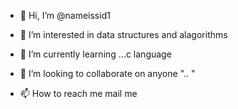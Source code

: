 - 👋 Hi, I’m @nameissid1
- 👀 I’m interested in data structures and alagorithms
- 🌱 I’m currently learning ...c language
- 💞️ I’m looking to collaborate on  anyone ".. "

- 📫 How to reach me mail me

<!---
nameissid1/nameissid1 is a ✨ special ✨ repository because its `README.md` (this file) appears on your GitHub profile.
You can click the Preview link to take a look at your changes.
--->
